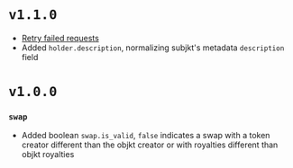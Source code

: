 # `v1.1.0`

* [Retry failed requests](https://github.com/dipdup-net/dipdup-py/pull/81)
* Added `holder.description`, normalizing subjkt's metadata `description` field

# `v1.0.0`

### `swap`

* Added boolean `swap.is_valid`, `false` indicates a swap with a token creator different than the objkt creator or with royalties different than objkt royalties
